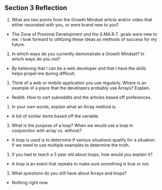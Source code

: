 ## Section 3 Reflection

1. What are two points from the Growth Mindset article and/or video that either resonated with you, or were brand new to you?
- The Zone of Proximal Development and the S.MA.R.T. goals were new to me. I look forward to utlitizing these ideas as methods of success for my future.
1. In which ways do you currently demonstrate a Growth Mindset? In which ways do you _not_?
- By believing that I can be a web developer and that I have the skills helps propel me during difficult.
1. Think of a web or mobile application you use regularly. Where is an example of a place that the developers probably use Arrays? Explain.
- Reddit. How to sort subreddits and the articles based off preferences.
1. In your own words, explain what an Array method is.
- A list of similar items based off the variable.
1. What is the purpose of a loop? When we would use a loop in conjunction with array vs. without?
- A loop is used is to determine if various situations qualify for a situation. If we need to use multiple examples to determine the truth.
1. If you had to teach a 5 year old about loops, how would you explain it?
- A loop is an event that repeats to make sure something is true or not.
1. What questions do you still have about Arrays and loops?
- Nothing right now.
